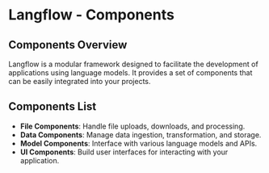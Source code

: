 # Langflow - Components

## Components Overview

Langflow is a modular framework designed to facilitate the development of applications using language models. It provides a set of components that can be easily integrated into your projects.

## Components List

- **File Components**: Handle file uploads, downloads, and processing.
- **Data Components**: Manage data ingestion, transformation, and storage.
- **Model Components**: Interface with various language models and APIs.
- **UI Components**: Build user interfaces for interacting with your application.
